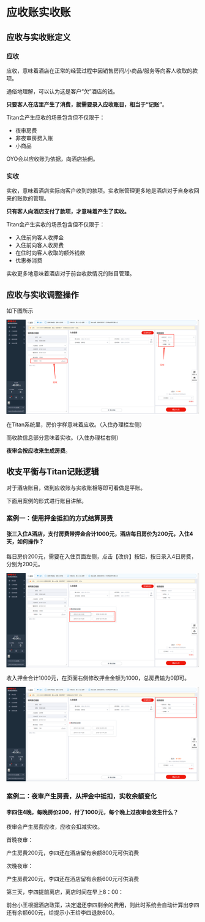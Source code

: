 # 应收账实收账

## 应收与实收账定义

### 应收

应收，意味着酒店在正常的经营过程中因销售房间/小商品/服务等向客人收取的款项。

通俗地理解，可以认为这是客户“欠”酒店的钱。

**只要客人在店里产生了消费，就需要录入应收账目，相当于“记账”**。

Titan会产生应收的场景包含但不仅限于：

* 夜审房费
* 非夜审房费入账
* 小商品

OYO会以应收账为依据，向酒店抽佣。

### 实收

实收，意味着酒店实际向客户收到的款项。实收账管理更多地是酒店对于自身收回来的账款的管理。

**只有客人向酒店支付了款项，才意味着产生了实收。**

Titan会产生实收的场景包含但不仅限于：

* 入住前向客人收押金
* 入住前向客人收房费
* 在住时向客人收取的额外钱款
* 优惠券消费

实收更多地意味着酒店对于前台收款情况的账目管理。

## 应收与实收调整操作

如下图所示

![&#x5E94;&#x6536;&#x8D26;&#x4E0E;&#x5B9E;&#x6536;&#x8D26;](../../.gitbook/assets/image%20%28240%29.png)

  
在Titan系统里，房价字样意味着应收。（入住办理栏左侧）

而收款信息部分意味着实收。（入住办理栏右侧）

**夜审会按应收来生成房费**。

## 收支平衡与Titan记账逻辑

对于酒店账目，做到应收账与实收账相等即可看做是平账。

下面用案例的形式进行账目讲解。

### 案例一：使用押金抵扣的方式结算房费

#### 张三入住A酒店，支付房费带押金合计1000元，酒店每日房价为200元，入住4天，如何操作？

每日房价200元，需要在入住页面左侧，点击【改价】按钮，按日录入4日房费，分别为200元。

![&#x9875;&#x9762;&#x5DE6;&#x4FA7;&#x4FEE;&#x6539;&#x623F;&#x4EF7;&#xFF0C;&#x8C03;&#x6574;&#x5E94;&#x6536;](../../.gitbook/assets/image%20%28235%29.png)

收入押金合计1000元，在页面右侧修改押金金额为1000，总房费输为0即可。

![&#x9875;&#x9762;&#x53F3;&#x4FA7;&#x4FEE;&#x6539;&#x91D1;&#x989D;&#xFF0C;&#x8C03;&#x6574;&#x5B9E;&#x6536;](../../.gitbook/assets/image%20%2828%29.png)

### 案例二：夜审产生房费，从押金中抵扣，实收余额变化

#### 李四住4晚，每晚房价200，付了1000元，每个晚上过夜审会发生什么？

夜审会产生房费应收，应收会扣减实收。

首晚夜审：

产生房费200元，李四还在酒店留有余额800元可供消费

次晚夜审：

产生房费200元，李四还在酒店留有余额600元可供消费

第三天，李四提前离店，离店时间在早上8：00：

前台小王根据酒店政策，决定退还李四剩余的费用，则此时系统会自动计算出李四还有余额600元，给提示小王给李四退款600。



